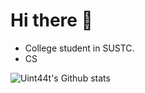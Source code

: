 # Hi there 👋
- College student in SUSTC.
- CS


![Uint44t's Github stats](https://github-readme-stats.vercel.app/api?username=uint44t&theme=vue-dark&show_icons=true)
